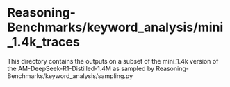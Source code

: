 # Reasoning-Benchmarks/keyword_analysis/mini_1.4k_traces

This directory contains the outputs on a subset of the mini_1.4k version of the AM-DeepSeek-R1-Distilled-1.4M as sampled by Reasoning-Benchmarks/keyword_analysis/sampling.py